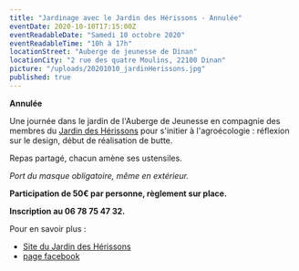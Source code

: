 ```yaml
---
title: "Jardinage avec le Jardin des Hérissons - Annulée"
eventDate: 2020-10-10T17:15:00Z
eventReadableDate: "Samedi 10 octobre 2020"
eventReadableTime: "10h à 17h"
locationStreet: "Auberge de jeunesse de Dinan"
locationCity: "2 rue des quatre Moulins, 22100 Dinan"
picture: "/uploads/20201010_jardinHerissons.jpg"
published: true
---
```


**Annulée**

Une journée dans le jardin de l'Auberge de Jeunesse en compagnie des membres du [Jardin des Hérissons](https://jardindesherissons.wixsite.com/jardin-des-herissons) pour s'initier à l'agroécologie : réflexion sur le design, début de réalisation de butte.

<!--more-->

Repas partagé, chacun amène ses ustensiles.

*Port du masque obligatoire, même en extérieur.*

**Participation de 50€ par personne, règlement sur place.**

**Inscription au 06 78 75 47 32.**


Pour en savoir plus :

- [Site du Jardin des Hérissons](https://jardindesherissons.wixsite.com/jardin-des-herissons)
- [page facebook](https://www.facebook.com/lejardindesherissons/)




